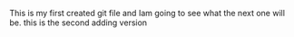This is my first created git file and Iam going to see what the next one will be.
this is the second adding version
